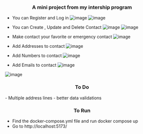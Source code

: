 <h3 align="center">A mini project from my intership program</h3>

- You can Register and Log in 
![image](https://github.com/jeremyjulesflores/ContactManager/assets/111720888/33f9579f-0447-4058-9a98-c7825554e052)
![image](https://github.com/jeremyjulesflores/ContactManager/assets/111720888/8a4460d0-9863-4017-85aa-a2410fc5b8c0)

- You can Create , Update and Delete Contact 
![image](https://github.com/jeremyjulesflores/ContactManager/assets/111720888/2ea66188-9125-491b-84c1-28ef67a89676)
![image](https://github.com/jeremyjulesflores/ContactManager/assets/111720888/631d4cc6-c83b-40c2-831a-df9a7c52668e)

- Make contact your favorite or emergency contact
  ![image](https://github.com/jeremyjulesflores/ContactManager/assets/111720888/c9077784-53d9-4312-9f8d-d4f859786026)

- Add Addresses to contact
![image](https://github.com/jeremyjulesflores/ContactManager/assets/111720888/f93f90a0-76bb-47e9-98d3-1353547e2f6d)


- Add Numbers to contact
![image](https://github.com/jeremyjulesflores/ContactManager/assets/111720888/ac8c4760-aee7-4092-9eb2-fd2d71b54db5)

- Add Emails to contact 
![image](https://github.com/jeremyjulesflores/ContactManager/assets/111720888/b50f81b3-290a-460f-b73c-5178651c241c)


![image](https://github.com/jeremyjulesflores/ContactManager/assets/111720888/340e40e9-4a8d-426b-bbe6-a0dcce2e42ef)


<h3 align="center">To Do</h3>
- Multiple address lines
- better data validations



<h3 align="center">To Run</h3>

- Find the docker-compose.yml file and run docker compose up
- Go to  http://localhost:5173/ 
